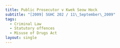 ```yaml
---
title: Public Prosecutor v Kwek Seow Hock
subtitle: "[2009] SGHC 202 / 11\_September\_2009"
tags:
  - Criminal Law
  - Statutory offences
  - Misuse of Drugs Act
layout: single
---
```


